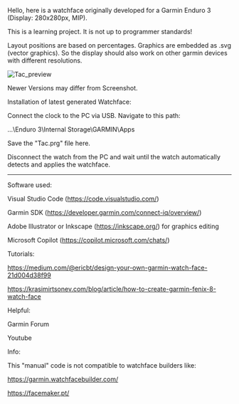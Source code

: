 Hello, here is a watchface originally developed for a Garmin Enduro 3 (Display: 280x280px, MIP).

This is a learning project. It is not up to programmer standards!

Layout positions are based on percentages. Graphics are embedded as .svg (vector graphics). 
So the display should also work on other garmin devices with different resolutions.

![Tac_preview](https://github.com/user-attachments/assets/27d953a2-85c1-4aee-87ba-af0ec6cae8e4)

Newer Versions may differ from Screenshot.


Installation of latest generated Watchface:

Connect the clock to the PC via USB. Navigate to this path: 

...\Enduro 3\Internal Storage\GARMIN\Apps

Save the "Tac.prg" file here.

Disconnect the watch from the PC and wait until the watch automatically detects and applies the watchface.

--------------------------------

Software used:

Visual Studio Code (https://code.visualstudio.com/)

Garmin SDK (https://developer.garmin.com/connect-iq/overview/)

Adobe Illustrator or Inkscape (https://inkscape.org/) for graphics editing

Microsoft Copilot (https://copilot.microsoft.com/chats/)


Tutorials:

https://medium.com/@ericbt/design-your-own-garmin-watch-face-21d004d38f99

https://krasimirtsonev.com/blog/article/how-to-create-garmin-fenix-8-watch-face


Helpful:

Garmin Forum

Youtube


Info:

This "manual" code is not compatible to watchface builders like:

https://garmin.watchfacebuilder.com/

https://facemaker.pt/
